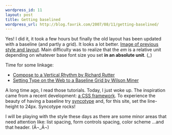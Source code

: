```yaml
--- 
wordpress_id: 11
layout: post
title: Getting baselined
wordpress_url: http://blog.favrik.com/2007/08/11/getting-baselined/
---
```

Yes! I did it, it took a few hours but finally the old layout has been updated with a baseline (and partly a grid). It looks a lot better. <a href="/images/old.jpg">Image of previous style and layout</a>.  Main difficulty was to realize that the <em>em</em> is a relative unit depending on whatever base font size you set <strong>in an absolute unit</strong>. (*_*)

Time for some linkage:

<ul>
	<li><a href="http://24ways.org/2006/compose-to-a-vertical-rhythm">Compose to a Vertical Rhythm by Richard Rutter</a></li>
	<li><a href="http://www.alistapart.com/articles/settingtypeontheweb">Setting Type on the Web to a Baseline Grid
by Wilson Miner</a>
</li>
</ul>

A long time ago, I read those tutorials. Today, I just woke up.  The inspiration came from a recent development: <a href="http://code.google.com/p/blueprintcss/">a CSS framework</a>.  To experience the beauty of having a baseline try <a href="http://robgoodlatte.com/2007/07/31/syncotype-your-baselines/">syncotype</a> and, for this site, set the line-height to 24px.   Syncotype rocks!

I will be playing with the style these days as there are some minor areas that need attention like: list spacing, form controls spacing, color scheme ...and that header. (Â¬_Â¬)
